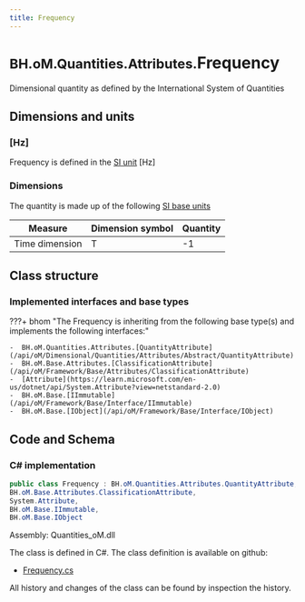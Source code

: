 ```yaml
---
title: Frequency
---
```


# <small>BH.oM.Quantities.Attributes.</small>**Frequency**

Dimensional quantity as defined by the International System of Quantities

## Dimensions and units

### [Hz]

Frequency is defined in the [SI unit](https://bhom.xyz/documentation/BHoM_oM/BHoM-Units-conventions/) [Hz]

### Dimensions

The quantity is made up of the following [SI base units](https://en.wikipedia.org/wiki/SI_base_unit)

| Measure        | Dimension symbol | Quantity |
|------------------|--------|----------|
| Time dimension |  T  |-1  |


## Class structure

### Implemented interfaces and base types

???+ bhom "The Frequency is inheriting from the following base type(s) and implements the following interfaces:"

    -  BH.oM.Quantities.Attributes.[QuantityAttribute](/api/oM/Dimensional/Quantities/Attributes/Abstract/QuantityAttribute)
    -  BH.oM.Base.Attributes.[ClassificationAttribute](/api/oM/Framework/Base/Attributes/ClassificationAttribute)
    -  [Attribute](https://learn.microsoft.com/en-us/dotnet/api/System.Attribute?view=netstandard-2.0)
    -  BH.oM.Base.[IImmutable](/api/oM/Framework/Base/Interface/IImmutable)
    -  BH.oM.Base.[IObject](/api/oM/Framework/Base/Interface/IObject)




## Code and Schema

### C# implementation

``` C# title="C#"
public class Frequency : BH.oM.Quantities.Attributes.QuantityAttribute,
BH.oM.Base.Attributes.ClassificationAttribute,
System.Attribute,
BH.oM.Base.IImmutable,
BH.oM.Base.IObject
```

Assembly: Quantities_oM.dll

The class is defined in C#. The class definition is available on github:

- [Frequency.cs](https://github.com/BHoM/BHoM/blob/develop/Quantities_oM/Attributes\Frequency.cs)

All history and changes of the class can be found by inspection the history.
